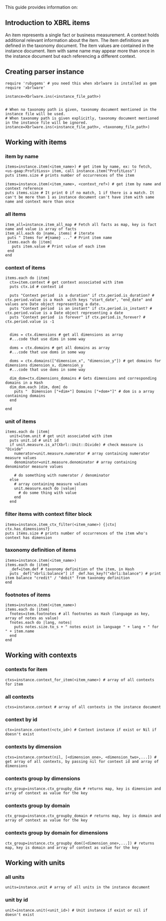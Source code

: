 This guide provides information on:




## Introduction to XBRL items ##

An item represents a single fact or business measurement. A context holds additional relevant information about the item. The item definitions are defined in the taxonomy document. The item values are contained in the instance document. Item with same name may appear more than once in the instance document but each referencing a different context.

## Creating parser instance ##
```
require 'rubygems' # you need this when xbrlware is installed as gem
require 'xbrlware'

instance=Xbrlware.ins(<instance_file_path>)


# When no taxonomy path is given, taxonomy document mentioned in the instance file will be used.
# When taxonomy path is given explicitly, taxonomy document mentioned in the instance file will be ignored.
instance=Xbrlware.ins(<instance_file_path>, <taxonomy_file_path>)
```

## Working with items ##

### item by name ###
```
items=instance.item(<item_name>) # get item by name, ex: to fetch, <us-gaap:ProfitLoss> item, call instance.item("ProfitLoss")
puts items.size # prints number of occurrences of the item 
```

```
items=instance.item(<item_name>, <context_ref>) # get item by name and context reference
puts items.size # It print 0 if no match, 1 if there is a match. It can't be more than 1 as instance document can't have item with same name and context more than once
```

### all items ###
```
item_all=instance.item_all_map # Fetch all facts as map, key is fact name and value is array of facts
item_all.each do |name, items| # iterate
 puts " Items for #{name} ..." # Print item name
 items.each do |item|
   puts item.value # Print value of each item
 end
end
```
### context of items ###
```
items.each do |item|
  ctx=item.context # get context associated with item
  puts ctx.id # context id

  puts "Context period  is a duration" if ctx.period.is_duration? # ctx.period.value is a Hash  with keys "start_date", "end_date" and values are Date object representing a date.
  puts "Context period  is an instant" if ctx.period.is_instant? # ctx.period.value is a Date object representing a date
  puts "Context period  is forever" if ctx.period.is_forever? # ctx.period.value is -1


  dims = ctx.dimensions # get all dimensions as array
  #...code that use dims in some way

  doms = ctx.domains # get all domains as array
  #...code that use doms in some way

  doms = ctx.domains(["dimension_x", "dimension_y"]) # get domains for dimensions dimension_x, dimension_y 
  #...code that use doms in some way

  dim_dom=ctx.dimensions_domains # Gets dimensions and corresponding domains in a Hash
  dim_dom.each |dim, dom| do
    puts "  Dimension ["+dim+"] Domains ["+dom+"]" # dom is a array containing domains
  end

end
```

### unit of items ###
```
items.each do |item|
  unit=item.unit # get unit associated with item
  puts unit.id # unit id
  if unit.measure.is_a?(Xbrl::Unit::Divide) # check measure is "Divide"
    numerator=unit.measure.numerator # array containing numerator measure values
    denominator=unit.measure.denominator # array containing denominator measure values
    
    # do something with numerator / denominator
  else
    # array containing measure values
    unit.measure.each do |value| 
      # do some thing with value
    end
  end
```

### filter items with context filter block ###
```
items=instance.item_ctx_filter(<item_name>) {|ctx| ctx.has_dimensions?}
puts items.size # prints number of occurrences of the item who's context has dimension
```

### taxonomy definition of items ###
```
items=instance.item(<item_name>)
items.each do |item|
  _def=item.def # taxonomy definition of the item, in Hash
  puts _def["xbrli:balance"] if _def.has_key?("xbrli:balance") # print item balance "credit" / "debit" from taxonomy definition
end
```

### footnotes of items ###
```
items=instance.item(<item_name>)
items.each do |item|
  fnotes=item.footnotes # all footnotes as Hash (language as key, array of notes as value)
  fnotes.each do |lang, notes|
    puts notes.size.to_s + " notes exist in language " + lang + " for " + item.name
  end
end
```

## Working with contexts ##

### contexts for item ###
```
ctxs=instance.context_for_item(<item_name>) # array of all contexts for item
```

### all contexts ###
```
ctxs=instance.context # array of all contexts in the instance document
```

### context by id ###
```
ctx=instance.context(<ctx_id>) # Context instance if exist or Nil if doesn't exist
```

### contexts by dimension ###
```
ctxs=instance.context(nil, [<dimension_one>, <dimension_two>,...]) # get array of all contexts, by passing nil for context id and array of dimensions
```

### contexts group by dimensions ###
```
ctx_group=instance.ctx_groupby_dim # returns map, key is dimension and array of context as value for the key
```

### contexts group by domain ###
```
ctx_group=instance.ctx_groupby_domain # returns map, key is domain and array of context as value for the key
```

### contexts group by domain for dimensions ###
```
ctx_group=instance.ctx_groupby_dom([<dimension_one>,...]) # returns map, key is domain and array of context as value for the key
```


## Working with units ##

### all units ###
```
units=instance.unit # array of all units in the instance document
```

### unit by id ###
```
unit=instance.unit(<unit_id>) # Unit instance if exist or nil if doesn't exist
```